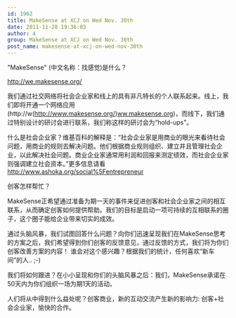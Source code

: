 ```yaml
---
id: 1962
title: MakeSense at XCJ on Wed Nov. 30th
date: 2011-11-28 19:36:03
author: 4
group: MakeSense at XCJ on Wed Nov. 30th
post_name: makesense-at-xcj-on-wed-nov-30th
---
```


"MakeSense" (中文名称：找感觉)是什么？

<http://we.makesense.org/> 

我们通过社交网络将社会企业家和线上的具有非凡特长的个人联系起来。线上，我们即将开通一个网络应用(http://w(http://www.makesense.org/)[ww.makesense.org](http://ww.makesense.org/))，而线下，我们通过特别设计的研讨会进行联系，我们称这样的研讨会为“hold-ups”。

什么是社会企业家？维基百科的解释是：“社会企业家是用商业的眼光来看待社会问题，用商业的规则去解决问题。他们根据商业规则组织、建立并且管理社会企业，以此解决社会问题。商业企业家通常用利润和回报来测定绩效，而社会企业家则强调建立社会资本。”更多信息请看<http://www.ashoka.org/social%5Fentrepreneur>

创客怎样帮忙？

MakeSense正希望通过准备为期一天的事件来促进创客和社会企业家之间的相互联系，从而确定创客如何提供帮助。我们的目标是启动一项可持续的互相联系的圈子，这个圈子能给企业带来切实的成效。

通过头脑风暴，我们试图回答什么问题？向你们迅速呈现我们在MakeSense思考的方案之后，我们希望得到你们创客的反馈意见，通过反馈的方式，我们将为你们创客改善方案的内容！
谁会对这个感兴趣？根据我们的统计，任何喜欢“新车间”的人.. ;-) 

我们将如何跟进？在小小呈现和你们的头脑风暴之后：我们，MakeSense承诺在50天内为你们组织一场为期1天的活动。

人们将从中得到什么益处呢？创客商业，新的互动交流产生新的影响力: 创客+社会企业家，愉快的合作。